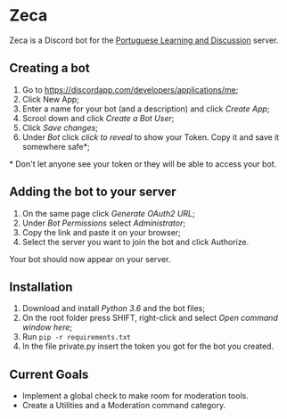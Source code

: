 # Zeca
Zeca is a Discord bot for the [Portuguese Learning and Discussion](https://discord.gg/xMwmBZe) server.

## Creating a bot

1. Go to https://discordapp.com/developers/applications/me;
2. Click New App;
3. Enter a name for your bot (and a description) and click *Create App*;
4. Scrool down and click *Create a Bot User*;
5. Click *Save changes*;
6. Under *Bot* click *click to reveal* to show your Token. Copy it and save it somewhere safe\*;

\* Don't let anyone see your token or they will be able to access your bot.


## Adding the bot to your server

1. On the same page click *Generate OAuth2 URL*;
2. Under *Bot Permissions* select *Administrator*;
3. Copy the link and paste it on your browser;
4. Select the server you want to join the bot and click Authorize.

Your bot should now appear on your server.

## Installation

1. Download and install *Python 3.6* and the bot files;
2. On the root folder press SHIFT, right-click and select *Open command window here*;
4. Run ```pip -r requirements.txt```
3. In the file private.py insert the token you got for the bot you created.

## Current Goals

 - Implement a global check to make room for moderation tools.
 - Create a Utilities and a Moderation command category.
